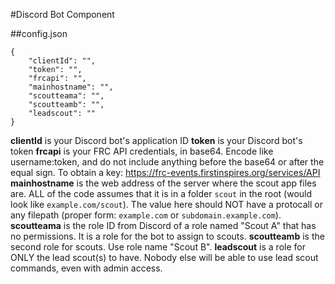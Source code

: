 #Discord Bot Component

##config.json
```
{
	"clientId": "",
	"token": "",
	"frcapi": "",
	"mainhostname": "",
	"scoutteama": "",
	"scoutteamb": "",
	"leadscout": ""
}
```
**clientId** is your Discord bot's application ID
**token** is your Discord bot's token
**frcapi** is your FRC API credentials, in base64. Encode like username:token, and do not include anything before the base64 or after the equal sign. To obtain a key: https://frc-events.firstinspires.org/services/API
**mainhostname** is the web address of the server where the scout app files are. ALL of the code assumes that it is in a folder `scout` in the root (would look like `example.com/scout`). The value here should NOT have a protocall or any filepath (proper form: `example.com` or `subdomain.example.com`).
**scoutteama** is the role ID from Discord of a role named "Scout A" that has no permissions. It is a role for the bot to assign to scouts.
**scoutteamb** is the second role for scouts. Use role name "Scout B".
**leadscout** is a role for ONLY the lead scout(s) to have. Nobody else will be able to use lead scout commands, even with admin access.